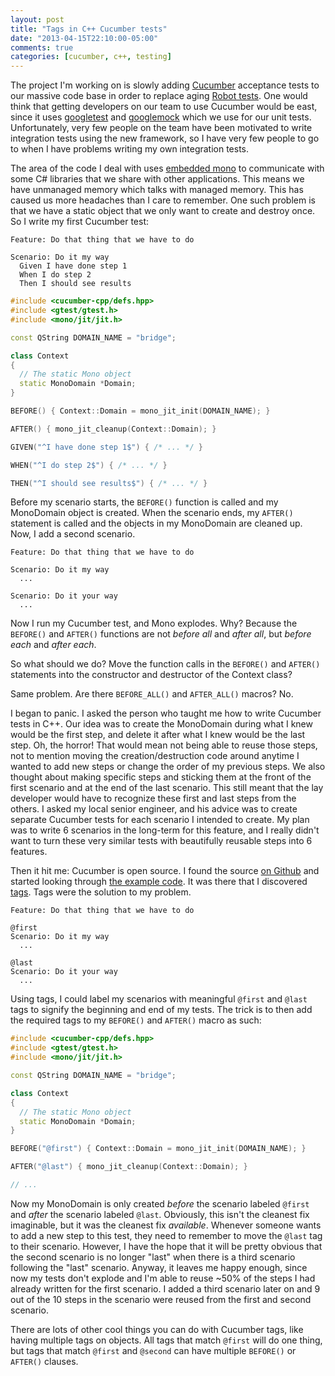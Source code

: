 ```yaml
---
layout: post
title: "Tags in C++ Cucumber tests"
date: "2013-04-15T22:10:00-05:00"
comments: true
categories: [cucumber, c++, testing]
---
```


The project I'm working on is slowly adding [Cucumber](https://github.com/cucumber/cucumber-cpp) acceptance tests to our massive code base in order to replace aging [Robot tests](https://code.google.com/p/robotframework/). One would think that getting developers on our team to use Cucumber would be east, since it uses [googletest](https://code.google.com/p/googletest/) and [googlemock](https://code.google.com/p/googlemock/) which we use for our unit tests. Unfortunately, very few people on the team have been motivated to write integration tests using the new framework, so I have very few people to go to when I have problems writing my own integration tests.

The area of the code I deal with uses [embedded mono](http://www.mono-project.com/Embedding_Mono) to communicate with some C# libraries that we share with other applications. This means we have unmanaged memory which talks with managed memory. This has caused us more headaches than I care to remember. One such problem is that we have a static object that we only want to create and destroy once. So I write my first Cucumber test:

``` cucumber DoStuff.feature
Feature: Do that thing that we have to do

Scenario: Do it my way
  Given I have done step 1
  When I do step 2
  Then I should see results
```

``` c++ DoStuff_StepDefinitions.cpp
#include <cucumber-cpp/defs.hpp>
#include <gtest/gtest.h>
#include <mono/jit/jit.h>

const QString DOMAIN_NAME = "bridge";

class Context
{
  // The static Mono object
  static MonoDomain *Domain;
}

BEFORE() { Context::Domain = mono_jit_init(DOMAIN_NAME); }

AFTER() { mono_jit_cleanup(Context::Domain); }

GIVEN("^I have done step 1$") { /* ... */ }

WHEN("^I do step 2$") { /* ... */ }

THEN("^I should see results$") { /* ... */ }

```

Before my scenario starts, the ```BEFORE()``` function is called and my MonoDomain object is created. When the scenario ends, my ```AFTER()``` statement is called and the objects in my MonoDomain are cleaned up. Now, I add a second scenario.

``` cucumber DoStuff.feature
Feature: Do that thing that we have to do

Scenario: Do it my way
  ...

Scenario: Do it your way
  ...
```

Now I run my Cucumber test, and Mono explodes. Why? Because the ```BEFORE()``` and ```AFTER()``` functions are not _before all_ and _after all_, but _before each_ and _after each_.

So what should we do? Move the function calls in the ```BEFORE()``` and ```AFTER()``` statements into the constructor and destructor of the Context class?

Same problem. Are there ```BEFORE_ALL()``` and ```AFTER_ALL()``` macros? No.

I began to panic. I asked the person who taught me how to write Cucumber tests in C++. Our idea was to create the MonoDomain during what I knew would be the first step, and delete it after what I knew would be the last step. Oh, the horror! That would mean not being able to reuse those steps, not to mention moving the creation/destruction code around anytime I wanted to add new steps or change the order of my previous steps. We also thought about making specific steps and sticking them at the front of the first scenario and at the end of the last scenario. This still meant that the lay developer would have to recognize these first and last steps from the others. I asked my local senior engineer, and his advice was to create separate Cucumber tests for each scenario I intended to create. My plan was to write 6 scenarios in the long-term for this feature, and I really didn't want to turn these very similar tests with beautifully reusable steps into 6 features.

Then it hit me: Cucumber is open source. I found the source [on Github](https://github.com/cucumber/cucumber-cpp) and started looking through [the example code](https://github.com/cucumber/cucumber-cpp/tree/master/examples/). It was there that I discovered [tags](https://github.com/cucumber/cucumber-cpp/tree/master/examples/FeatureShowcase/tag). Tags were the solution to my problem.

``` cucumber DoStuff.feature
Feature: Do that thing that we have to do

@first
Scenario: Do it my way
  ...

@last
Scenario: Do it your way
  ...
```

Using tags, I could label my scenarios with meaningful ```@first``` and ```@last``` tags to signify the beginning and end of my tests. The trick is to then add the required tags to my ```BEFORE()``` and ```AFTER()``` macro as such:

``` c++ DoStuff_StepDefinitions.cpp
#include <cucumber-cpp/defs.hpp>
#include <gtest/gtest.h>
#include <mono/jit/jit.h>

const QString DOMAIN_NAME = "bridge";

class Context
{
  // The static Mono object
  static MonoDomain *Domain;
}

BEFORE("@first") { Context::Domain = mono_jit_init(DOMAIN_NAME); }

AFTER("@last") { mono_jit_cleanup(Context::Domain); }

// ...

```

Now my MonoDomain is only created _before_ the scenario labeled ```@first``` and _after_ the scenario labeled ```@last```. Obviously, this isn't the cleanest fix imaginable, but it was the cleanest fix _available_. Whenever someone wants to add a new step to this test, they need to remember to move the ```@last``` tag to their scenario. However, I have the hope that it will be pretty obvious that the second scenario is no longer "last" when there is a third scenario following the "last" scenario. Anyway, it leaves me happy enough, since now my tests don't explode and I'm able to reuse ~50% of the steps I had already written for the first scenario. I added a third scenario later on and 9 out of the 10 steps in the scenario were reused from the first and second scenario.

There are lots of other cool things you can do with Cucumber tags, like having multiple tags on objects. All tags that match ```@first``` will do one thing, but tags that match ```@first``` and ```@second``` can have multiple ```BEFORE()``` or ```AFTER()``` clauses.
